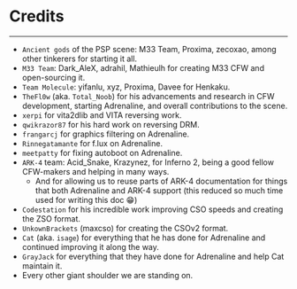 # Credits
---

- `Ancient gods` of the PSP scene: M33 Team, Proxima, zecoxao, among other tinkerers for starting it all.
- `M33 Team`: Dark_AleX, adrahil, Mathieulh for creating M33 CFW and open-sourcing it.
- `Team Molecule`: yifanlu, xyz, Proxima, Davee for Henkaku.
- `TheFl0w` (aka. `Total_Noob`) for his advancements and research in CFW development, starting Adrenaline, and overall contributions to the scene.
- `xerpi` for vita2dlib and VITA reversing work.
- `qwikrazor87` for his hard work on reversing DRM.
- `frangarcj` for graphics filtering on Adrenaline.
- `Rinnegatamante` for f.lux on Adrenaline.
- `meetpatty` for fixing autoboot on Adrenaline.
- `ARK-4` team: Acid_Snake, Krazynez, for Inferno 2, being a good fellow CFW-makers and helping in many ways.
    - And for allowing us to reuse parts of ARK-4 documentation for things that both Adrenaline and ARK-4 support (this reduced so much time used for writing this doc 😁)
- `Codestation` for his incredible work improving CSO speeds and creating the ZSO format.
- `UnkownBrackets` (maxcso) for creating the CSOv2 format.
- `Cat` (aka. `isage`) for everything that he has done for Adrenaline and continued improving it along the way.
- `GrayJack` for everything that they have done for Adrenaline and help Cat maintain it.
- Every other giant shoulder we are standing on.

